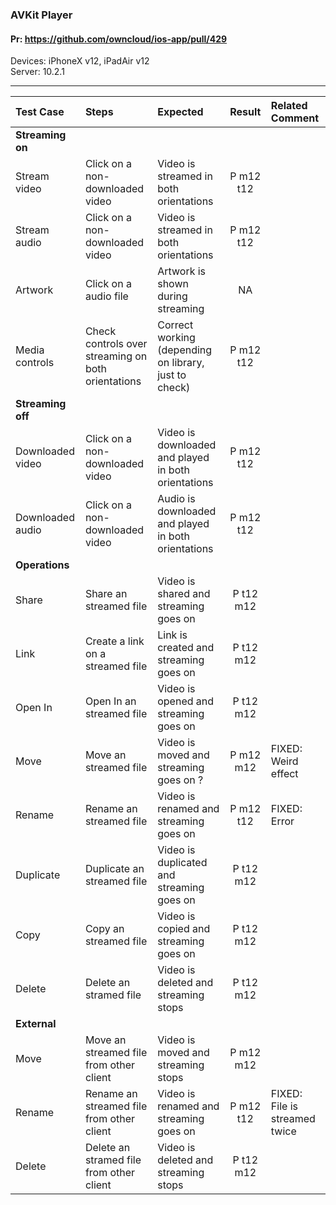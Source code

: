 ###  AVKit Player

#### Pr: https://github.com/owncloud/ios-app/pull/429

Devices: iPhoneX v12, iPadAir v12<br>
Server: 10.2.1

---

 
| Test Case | Steps | Expected | Result | Related Comment | 
| :-------- | :---- | :------- | :----: | :-------------- | 
|**Streaming on**|||||||
| Stream video | Click on a non-downloaded video | Video is streamed in both orientations| P m12 t12 |  |  |
| Stream audio | Click on a non-downloaded video | Video is streamed in both orientations | P m12 t12 |  |  |
| Artwork | Click on a audio file  | Artwork is shown during streaming | NA |  |  |
| Media controls | Check controls over streaming on both orientations | Correct working (depending on library, just to check) | P m12 t12 |  |  |
|**Streaming off**|||||||
| Downloaded video | Click on a non-downloaded video | Video is downloaded and played in both orientations| P m12 t12 | 
| Downloaded audio | Click on a non-downloaded video | Audio is downloaded and played in both orientations | P m12 t12 | 
|**Operations**|||||||
| Share | Share an streamed file | Video is shared and streaming goes on | P t12 m12|  |  |
| Link | Create a link on a streamed file | Link is created and streaming goes on| P t12 m12 |  |  |
| Open In | Open In an streamed file | Video is opened and streaming goes on| P t12 m12 |  |  |
| Move | Move an streamed file | Video is moved and streaming goes on ?| P m12 m12 | FIXED: Weird effect |  |
| Rename | Rename an streamed file | Video is renamed and streaming goes on| P m12 t12 | FIXED: Error |  |
| Duplicate | Duplicate an streamed file | Video is duplicated and streaming goes on| P t12 m12 |  |  |
| Copy | Copy an streamed file | Video is copied and streaming goes on| P t12 m12 |  |  |
| Delete | Delete an stramed file | Video is deleted and streaming stops| P t12 m12 |  |  |
|**External**|||||||
| Move | Move an streamed file from other client | Video is moved and streaming stops | P m12 m12 |  |  |
| Rename | Rename an streamed file from other client | Video is renamed and streaming goes on| P m12 t12 | FIXED: File is streamed twice |  |
| Delete | Delete an stramed file from other client | Video is deleted and streaming stops| P t12 m12 |  |  |